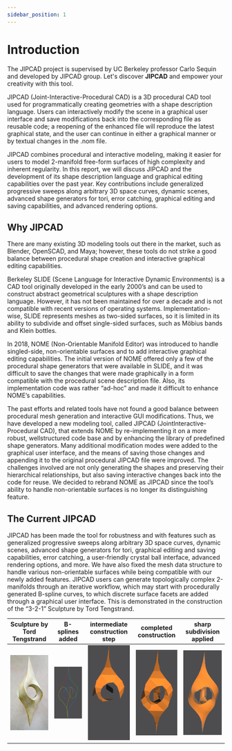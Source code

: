 ```yaml
---
sidebar_position: 1
---
```


# Introduction
The JIPCAD project is supervised by UC Berkeley professor Carlo Sequin and developed by JIPCAD group.
Let's discover **JIPCAD** and empower your creativity with this tool.

JIPCAD (Joint-Interactive-Procedural CAD) is a 3D procedural CAD tool used for programmatically creating geometries with a shape description language. Users can interactively modify the scene in a graphical user interface and save modifications back into the corresponding file as reusable code; a reopening of the enhanced file will reproduce the latest graphical state, and the user can continue in either a graphical manner or by textual changes in the .nom file.

JIPCAD combines procedural and interactive modeling, making it easier for users to model 2-manifold free-form surfaces of high complexity and inherent regularity. In this report, we will discuss JIPCAD and the development of its shape description language and graphical editing capabilities over the past year. Key contributions include generalized progressive sweeps along arbitrary 3D space curves, dynamic scenes, advanced shape generators for tori, error catching, graphical editing and saving capabilities, and advanced rendering options.

## Why JIPCAD
There are many existing 3D modeling tools out there in the market, such as Blender, OpenSCAD, and Maya; however, these tools do not strike a good balance between procedural shape creation and interactive graphical editing capabilities.

Berkeley SLIDE (Scene Language for Interactive Dynamic Environments) is a CAD tool originally developed in the early 2000’s and can be used to construct abstract geometrical sculptures with a shape description language. However, it has not been maintained for over a decade and is not compatible with recent versions of operating systems. Implementation-wise, SLIDE represents meshes as two-sided surfaces, so it is limited in its ability to subdivide and offset single-sided surfaces, such as Möbius bands and Klein bottles.

In 2018, NOME (Non-Orientable Manifold Editor) was introduced to handle singled-side, non-orientable surfaces and to add interactive graphical editing capabilities. The initial version of NOME offered only a few of the procedural shape generators that were available in SLIDE, and it was difficult to save the changes that were made graphically in a form compatible with the procedural scene description file. Also, its implementation code was rather “ad-hoc” and made it difficult to enhance NOME’s capabilities.

The past efforts and related tools have not found a good balance between procedural mesh generation and interactive GUI modifications. Thus, we have developed a new modeling tool, called JIPCAD (JointInteractive-Procedural CAD), that extends NOME by re-implementing it on a more robust, wellstructured code base and by enhancing the library of predefined shape generators. Many additional modification modes were added to the graphical user interface, and the means of saving those changes and appending it to the original procedural JIPCAD file were improved. The challenges involved are not only generating the shapes and preserving their hierarchical relationships, but also saving interactive changes back into the code for reuse. We decided to rebrand NOME as JIPCAD since the tool’s ability to handle non-orientable surfaces is no longer its distinguishing feature.

## The Current JIPCAD

JIPCAD has been made the tool for robustness and with features such as generalized progressive sweeps along arbitrary 3D space curves, dynamic scenes, advanced shape generators for tori, graphical editing and saving capabilities, error catching, a user-friendly crystal ball interface, advanced rendering options, and more. We have also fixed the mesh data structure to handle various non-orientable surfaces while being compatible with our newly added features. JIPCAD users can generate topologically complex 2-manifolds through an iterative workflow, which may start with procedurally generated B-spline curves, to which discrete surface facets are added through a graphical user interface. This is demonstrated in the construction of the “3-2-1” Sculpture by Tord Tengstrand.

Sculpture by Tord Tengstrand |B-splines added           |intermediate construction step          |  completed construction | sharp subdivision applied
:-------------------------:|:-------------------------:|:-------------------------:|:-------------------------:|:-------------------------:
<img src="/img/docpic/im1.jpg" alt="drawing" width="200"/>   |  <img src="/img/docpic/im2.jpg" alt="drawing" width="230"/>  | <img src="/img/docpic/im3.jpg" alt="drawing" width="150"/>  | <img src="/img/docpic/im4.jpg" alt="drawing" width="200"/>  | <img src="/img/docpic/im5.jpg" alt="drawing" width="200"/> 